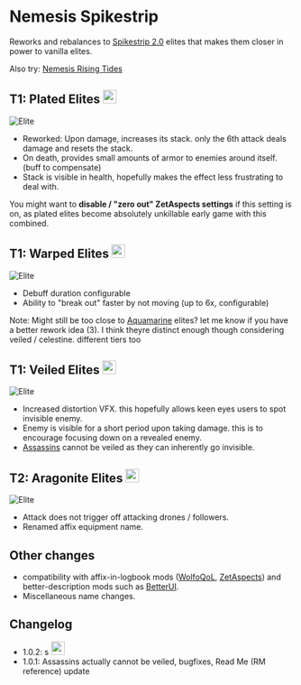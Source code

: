 # Nemesis Spikestrip

Reworks and rebalances to [Spikestrip 2.0](https://thunderstore.io/package/SpikestripModding/Spikestrip2_0/) elites that makes them closer in power to vanilla elites.

Also try: [Nemesis Rising Tides](https://thunderstore.io/package/prodzpod/Nemesis_Rising_Tides/)

## T1: Plated Elites <img src="https://cdn.discordapp.com/attachments/515678914316861451/1131485914137382953/texBuffAffixPlated.png" width="24">
![Elite](https://cdn.discordapp.com/attachments/515678914316861451/1131484732497088543/20230720155028_1.png)
- Reworked: Upon damage, increases its stack. only the 6th attack deals damage and resets the stack.
- On death, provides small amounts of armor to enemies around itself. (buff to compensate)
- Stack is visible in health, hopefully makes the effect less frustrating to deal with.

You might want to **disable / "zero out" ZetAspects settings** if this setting is on, as plated elites become absolutely unkillable early game with this combined.

## T1: Warped Elites <img src="https://cdn.discordapp.com/attachments/515678914316861451/1131485914602938398/texBuffAffixGravity.png" width="24">
![Elite](https://cdn.discordapp.com/attachments/515678914316861451/1131484733038145666/20230720154304_1.png)
- Debuff duration configurable
- Ability to "break out" faster by not moving (up to 6x, configurable)  

Note: Might still be too close to [Aquamarine](https://thunderstore.io/package/prodzpod/Nemesis_Rising_Tides/) elites? let me know if you have a better rework idea (3). I think theyre distinct enough though considering veiled / celestine. different tiers too

## T1: Veiled Elites <img src="https://cdn.discordapp.com/attachments/515678914316861451/1131485914363859004/texCloakedAffixBuff.png" width="24">
![Elite](https://cdn.discordapp.com/attachments/515678914316861451/1131484733382074458/20230720154346_1.png)
- Increased distortion VFX. this hopefully allows keen eyes users to spot invisible enemy.
- Enemy is visible for a short period upon taking damage. this is to encourage focusing down on a revealed enemy.
- [Assassins](https://thunderstore.io/package/prodzpod/RecoveredAndReformed/) cannot be veiled as they can inherently go invisible.

## T2: Aragonite Elites <img src="https://cdn.discordapp.com/attachments/515678914316861451/1131485914850414592/ragingeliteicon.png" width="24">
![Elite](https://cdn.discordapp.com/attachments/515678914316861451/1131484732073455648/20230720154523_1.png)
- Attack does not trigger off attacking drones / followers.
- Renamed affix equipment name.

## Other changes
- compatibility with affix-in-logbook mods ([WolfoQoL](https://thunderstore.io/package/Wolfo/WolfoQualityOfLife/), [ZetAspects](https://thunderstore.io/package/William758/ZetAspects/)) and better-description mods such as [BetterUI](https://thunderstore.io/package/XoXFaby/BetterUI/).
- Miscellaneous name changes.

## Changelog
- 1.0.2: s <img src="https://cdn.discordapp.com/attachments/781570609729372253/1112438647036334100/SE.jpg" width="24">
- 1.0.1: Assassins actually cannot be veiled, bugfixes, Read Me (RM reference) update